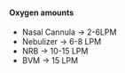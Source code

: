 #### Oxygen amounts
* Nasal Cannula -> 2-6LPM
* Nebulizer -> 6-8 LPM
* NRB -> 10-15 LPM
* BVM -> 15 LPM

